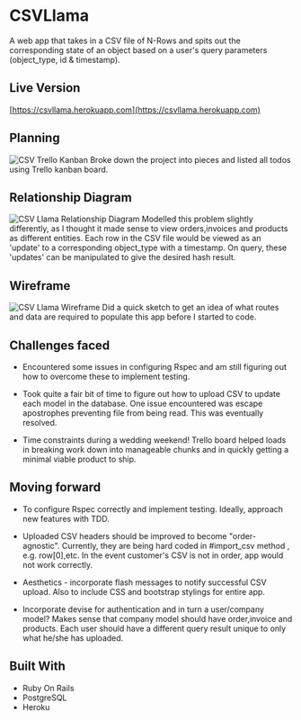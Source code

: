 # CSVLlama

A web app that takes in a CSV file of N-Rows and spits out the corresponding state of an object based on a user's query parameters (object_type, id & timestamp).

## Live Version
 [https://csvllama.herokuapp.com](https://csvllama.herokuapp.com)

## Planning
![CSV Trello Kanban](http://i.imgur.com/xYZ3Bd4.png)
Broke down the project into pieces and listed all todos using Trello kanban board.

## Relationship Diagram
![CSV Llama Relationship Diagram](http://i.imgur.com/GeALoqL.jpg)
Modelled this problem slightly differently, as I thought it made sense to view orders,invoices and products as different entities.
Each row in the CSV file would be viewed as an 'update' to a corresponding object_type with a timestamp.
On query, these 'updates' can be manipulated to give the desired hash result.

## Wireframe
![CSV Llama Wireframe](http://i.imgur.com/HH3djK8.jpg)
Did a quick sketch to get an idea of what routes and data are required to populate this app before I started to code.

## Challenges faced
* Encountered some issues in configuring  Rspec and am still figuring out how to overcome these to implement testing.

* Took quite a fair bit of time to figure out how to upload CSV to update each model in the database. One issue encountered was escape apostrophes preventing file from being read. This was eventually resolved.

* Time constraints during a wedding weekend! Trello board helped loads in breaking work down into manageable chunks and in quickly getting a minimal viable product to ship.

## Moving forward
* To configure Rspec correctly and implement testing. Ideally, approach new features with TDD.

* Uploaded CSV headers should be improved to become "order-agnostic". Currently, they are being hard coded in #import_csv method , e.g. row[0],etc. In the event customer's CSV is not in order, app would not work correctly.

* Aesthetics - incorporate flash messages to notify successful CSV upload. Also to include CSS and bootstrap stylings for entire app.

* Incorporate devise for authentication and in turn a user/company model? Makes sense that company model should have order,invoice and products. Each user should have a different query result unique to only what he/she has uploaded.

## Built With

* Ruby On Rails
* PostgreSQL
* Heroku
